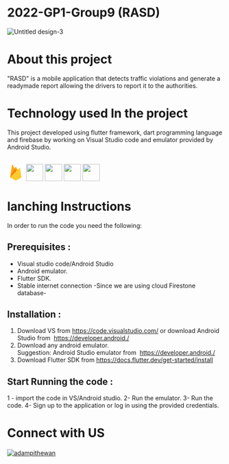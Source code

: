 # 2022-GP1-Group9 (RASD)
![Untitled design-3](https://user-images.githubusercontent.com/98524329/200309357-fb5c0a50-4b7b-4396-b242-06c459ae9067.png)


# About this project
"RASD" is a mobile application that detects traffic violations and generate a readymade report allowing the drivers to report it to the authorities.

# Technology used In the project
This project developed using flutter framework, dart programming language and firebase by working on Visual Studio code and emulator provided by Android Studio.

 <br> <img height="40" width="40" src="https://raw.githubusercontent.com/github/explore/80688e429a7d4ef2fca1e82350fe8e3517d3494d/topics/firebase/firebase.png">
 <img height="40" width="40" src="https://user-images.githubusercontent.com/25181517/192108895-20dc3343-43e3-4a54-a90e-13a4abbc57b9.png">
  <img height="40" width="40" src="https://user-images.githubusercontent.com/25181517/192108891-d86b6220-e232-423a-bf5f-90903e6887c3.png">
  <img height="40" width="40" src="https://user-images.githubusercontent.com/25181517/186150304-1568ffdf-4c62-4bdc-9cf1-8d8efcea7c5b.png">
  <img height="40" width="40" src="https://user-images.githubusercontent.com/25181517/186150365-da1eccce-6201-487c-8649-45e9e99435fd.png">

# lanching Instructions 
 In order to run the code you need the following: 
 ## Prerequisites : 
 - Visual studio code/Android Studio
 - Android emulator.
 - Flutter SDK.
 - Stable internet connection -Since we are using cloud Firestone database-
 
## Installation :
 1. Download VS from https://code.visualstudio.com/  or download Android Studio from  https://developer.android./
 2. Download any android emulator.                                         
   Suggestion: Android Studio emulator from  https://developer.android./
 4. Download Flutter SDK from https://docs.flutter.dev/get-started/install 
 
## Start Running the code :
1 - import the code in VS/Android studio.
2- Run the emulator.
3- Run the code.
4- Sign up to the application or log in using the provided credentials. 


# Connect with US 
 <a href="https://twitter.com/rasdgp?s=21&t=wSUpQhdTJfIKRsMi9yXcAQ" target="blank"><img align="center"
      src="https://raw.githubusercontent.com/rahuldkjain/github-profile-readme-generator/master/src/images/icons/Social/twitter.svg"
      alt="adampithewan" height="30" width="40" /></a>
